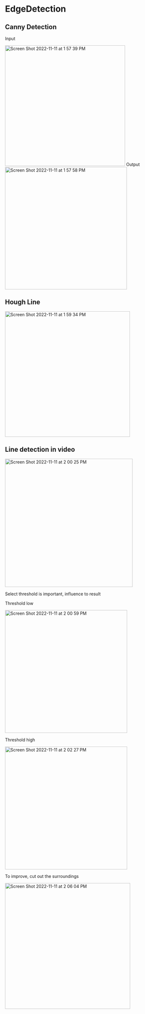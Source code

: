 # EdgeDetection
## Canny Detection
  Input
  
  <img width="397" alt="Screen Shot 2022-11-11 at 1 57 39 PM" src="https://user-images.githubusercontent.com/80747458/201281718-8be8e73f-e8d7-40fb-84de-78ab462c206a.png">
  Output
  
  <img width="403" alt="Screen Shot 2022-11-11 at 1 57 58 PM" src="https://user-images.githubusercontent.com/80747458/201281837-389f3f36-6504-4014-917a-2c1215f79704.png">

## Hough Line
  
  <img width="413" alt="Screen Shot 2022-11-11 at 1 59 34 PM" src="https://user-images.githubusercontent.com/80747458/201281957-eff19ce0-9b41-464e-adc6-95bd62be0f39.png">

## Line detection in video
  <img width="422" alt="Screen Shot 2022-11-11 at 2 00 25 PM" src="https://user-images.githubusercontent.com/80747458/201282109-ba07ebb6-c4ee-49ad-8e0e-1310d63bfd0a.png">
  
 Select threshold is important, influence to result
  
  Threshold low
  
  <img width="404" alt="Screen Shot 2022-11-11 at 2 00 59 PM" src="https://user-images.githubusercontent.com/80747458/201282811-c2d0b8e6-3bad-48f8-aa60-eb86b924494d.png">
  
  Threshold high
  
  <img width="404" alt="Screen Shot 2022-11-11 at 2 02 27 PM" src="https://user-images.githubusercontent.com/80747458/201283186-f5c02075-69ee-4e8d-a7b8-c6970906448d.png">
  
  To improve, cut out the surroundings
  
  <img width="414" alt="Screen Shot 2022-11-11 at 2 06 04 PM" src="https://user-images.githubusercontent.com/80747458/201284372-9d3fcc6f-adc5-4af9-8de7-653220398783.png">

